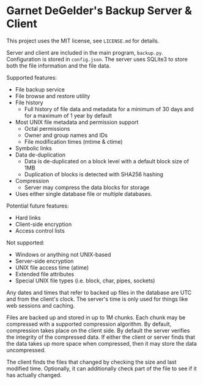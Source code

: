 Garnet DeGelder's Backup Server & Client
========================================

This project uses the MIT license, see `LICENSE.md` for details.

Server and client are included in the main program, `backup.py`.
Configuration is stored in `config.json`.
The server uses SQLite3 to store both the file information and the file data.

Supported features:
- File backup service
- File browse and restore utility
- File history
	- Full history of file data and metadata for a minimum of 30 days and for a maximum of 1 year by default
- Most UNIX file metadata and permission support
	- Octal permissions
	- Owner and group names and IDs
	- File modification times (mtime & ctime)
- Symbolic links
- Data de-duplication
	- Data is de-duplicated on a block level with a default block size of 1MB
	- Duplication of blocks is detected with SHA256 hashing
- Compression
	- Server may compress the data blocks for storage
- Uses either single database file or multiple databases.

Potential future features:
- Hard links
- Client-side encryption
- Access control lists

Not supported:
- Windows or anything not UNIX-based
- Server-side encryption
- UNIX file access time (atime)
- Extended file attributes
- Special UNIX file types (i.e. block, char, pipes, sockets)

Any dates and times that refer to backed up files in the database are UTC and from the client's clock.
The server's time is only used for things like web sessions and caching.

Files are backed up and stored in up to 1M chunks.
Each chunk may be compressed with a supported compression algorithm.
By default, compression takes place on the client side.
By default the server verifies the integrity of the compressed data.
If either the client or server finds that the data takes up more space when compressed, then it may store the data uncompressed.

The client finds the files that changed by checking the size and last modified time.
Optionally, it can additionally check part of the file to see if it has actually changed.
